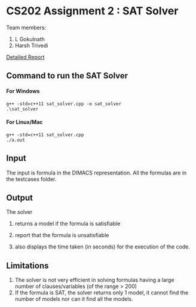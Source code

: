 # CS202 Assignment 2 : SAT Solver
Team members:
1. L Gokulnath
2. Harsh Trivedi

[Detailed Report](../report.pdf)

## Command to run the SAT Solver
#### For Windows
```
g++ -std=c++11 sat_solver.cpp -o sat_solver
.\sat_solver
```

#### For Linux/Mac
```
g++ -std=c++11 sat_solver.cpp
./a.out
```

## Input
The input is formula in the DIMACS representation. All the formulas are in the testcases folder.

## Output
The solver  
1) returns a model if the formula is satisfiable

2) report that the formula is unsatisfiable

3) also displays the time taken (in seconds) for the execution of the code.

## Limitations
1) The solver is not very efficient in solving formulas having a large number of clauses/variables (of the range > 200)
2) If the formula is SAT, the solver returns only 1 model, it cannot find the number of models nor can it find all the models.




